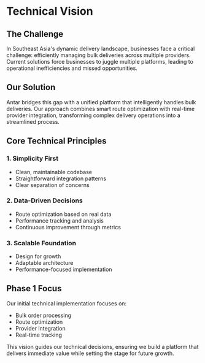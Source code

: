 # Technical Vision

## The Challenge
In Southeast Asia's dynamic delivery landscape, businesses face a critical challenge: efficiently managing bulk deliveries across multiple providers. Current solutions force businesses to juggle multiple platforms, leading to operational inefficiencies and missed opportunities.

## Our Solution
Antar bridges this gap with a unified platform that intelligently handles bulk deliveries. Our approach combines smart route optimization with real-time provider integration, transforming complex delivery operations into a streamlined process.

## Core Technical Principles

### 1. Simplicity First
- Clean, maintainable codebase
- Straightforward integration patterns
- Clear separation of concerns

### 2. Data-Driven Decisions
- Route optimization based on real data
- Performance tracking and analysis
- Continuous improvement through metrics

### 3. Scalable Foundation
- Design for growth
- Adaptable architecture
- Performance-focused implementation

## Phase 1 Focus
Our initial technical implementation focuses on:
- Bulk order processing
- Route optimization
- Provider integration
- Real-time tracking

This vision guides our technical decisions, ensuring we build a platform that delivers immediate value while setting the stage for future growth.
